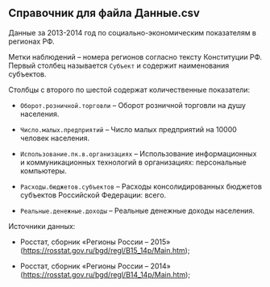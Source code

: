 ## Справочник для файла **Данные.csv**

Данные за 2013-2014 год по социально-экономическим показателям в регионах РФ.   

Метки наблюдений – номера регионов согласно тексту Конституции РФ. Первый столбец называется `Субъект` и содержит наименования субъектов.   

Столбцы с второго по шестой содержат количественные показатели:   

* `Оборот.розничной.торговли` – Оборот розничной торговли на душу населения.   

* `Число.малых.предприятий` – Число малых предприятий на 10000 человек населения.   

* `Использование.пк.в.организациях` – Использование информационных и коммуникационных технологий в организациях: персональные компьютеры.   

* `Расходы.бюджетов.субъектов` – Расходы консолидированных бюджетов субъектов Российской Федерации: всего.   

* `Реальные.денежные.доходы` – Реальные денежные доходы населения.


Источники данных:   

* Росстат, сборник «Регионы России – 2015» (<https://rosstat.gov.ru/bgd/regl/B15_14p/Main.htm>);   

* Росстат, сборник «Регионы России – 2014» (<https://rosstat.gov.ru/bgd/regl/B14_14p/Main.htm>);   
